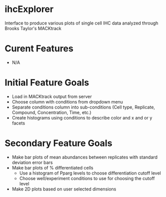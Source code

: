 # ihcExplorer
Interface to produce various plots of single cell IHC data analyzed through Brooks Taylor's MACKtrack

# Curent Features
- N/A

# Initial Feature Goals
- Load in MACKtrack output from server
- Choose column with conditions from dropdown menu
- Separate conditions column into sub-conditions (Cell type, Replicate, Compound, Concentration, Time, etc.)
- Create histograms using conditions to describe color and x and or y facets

# Secondary Feature Goals
- Make bar plots of mean abundances between replicates with standard deviation error bars
- Make bar plots of % differentiated cells
    - Use a histogram of Pparg levels to choose differentiation cutoff level
    - Choose well/experiment conditions to use for choosing the cutoff level
- Make 2D plots based on user selected dimensions
